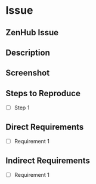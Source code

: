 # Issue

## ZenHub Issue

<!-- IF UNNECESSARY, REMOVE THIS SECTION. OTHERWISE, PROVIDE A ZENHUB LINK -->

## Description

<!-- PROVIDE A DESCRIPTION OF THE FEATURE OR BUG. -->

## Screenshot

<!-- IF UNNECESSARY, REMOVE THIS SECTION. OTHERWISE, PROVIDE SCREENSHOTS OF THE FEATURE OR BUG IF IT PERTAINS TO THE UI. -->

## Steps to Reproduce

<!-- IF UNNECESSARY, REMOVE THIS SECTION. OTHERWISE, LIST STEPS SOMEONE CAN TAKE TO REPRODUCE THE BUG. -->

- [ ] Step 1

## Direct Requirements

<!-- LIST ITEMS THAT ARE REQUIRED FOR THIS FEATURE OR BUG TO BE CONSIDERED COMPLETE. -->

- [ ] Requirement 1

## Indirect Requirements

<!-- LIST ITEMS THAT ARE REQUIRED FOR THIS FEATURE OR BUG BUT WHICH DON'T DIRECTLY IMPACT IT. AN EXAMPLE OF THIS WOULD BE INSTALLING AN NPM PACKAGE. -->

- [ ] Requirement 1
